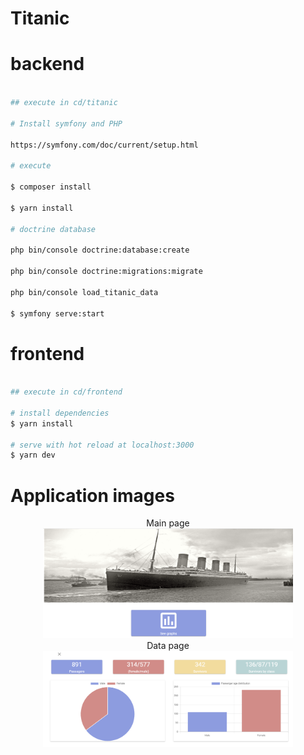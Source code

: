 # Titanic

# backend

```bash

## execute in cd/titanic

# Install symfony and PHP

https://symfony.com/doc/current/setup.html

# execute

$ composer install

$ yarn install

# doctrine database

php bin/console doctrine:database:create

php bin/console doctrine:migrations:migrate

php bin/console load_titanic_data

$ symfony serve:start


```

# frontend

```bash

## execute in cd/frontend

# install dependencies
$ yarn install

# serve with hot reload at localhost:3000
$ yarn dev

```

# Application images

<div align="center">
    Main page
</div>
<div align="center">
    <img src="frontend/static/main.PNG" alt="Data page" width="400" />
</div>
<div align="center">
    Data page
</div>
<div align="center">
    <img src="frontend/static/data.PNG" alt="Data page" width="400" />
</div>

